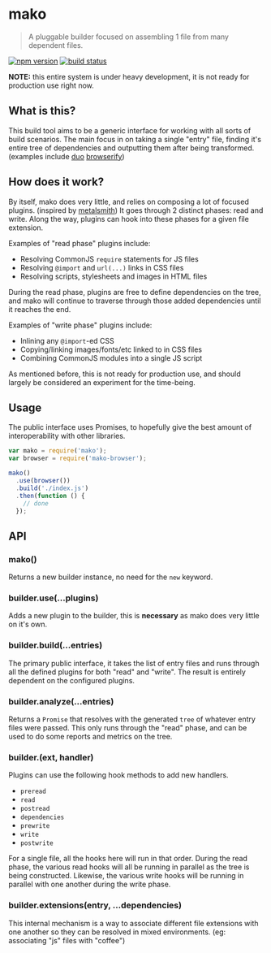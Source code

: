 # mako

> A pluggable builder focused on assembling 1 file from many dependent files.

[![npm version](https://img.shields.io/npm/v/mako.svg)](https://www.npmjs.com/package/mako)
[![build status](https://img.shields.io/travis/makojs/core.svg)](https://travis-ci.org/makojs/core)

**NOTE:** this entire system is under heavy development, it is not ready for production use right now.

## What is this?

This build tool aims to be a generic interface for working with all sorts of build scenarios. The main focus in on taking a single "entry" file, finding it's entire tree of dependencies and outputting them after being transformed. (examples include [duo](http://duojs.org/) [browserify](http://browserify.org/))

## How does it work?

By itself, mako does very little, and relies on composing a lot of focused plugins. (inspired by [metalsmith](http://www.metalsmith.io/)) It goes through 2 distinct phases: read and write. Along the way, plugins can hook into these phases for a given file extension.

Examples of "read phase" plugins include:

 - Resolving CommonJS `require` statements for JS files
 - Resolving `@import` and `url(...)` links in CSS files
 - Resolving scripts, stylesheets and images in HTML files

During the read phase, plugins are free to define dependencies on the tree, and mako will continue to traverse through those added dependencies until it reaches the end.

Examples of "write phase" plugins include:

 - Inlining any `@import`-ed CSS
 - Copying/linking images/fonts/etc linked to in CSS files
 - Combining CommonJS modules into a single JS script

As mentioned before, this is not ready for production use, and should largely be considered an experiment for the time-being.

## Usage

The public interface uses Promises, to hopefully give the best amount of interoperability with other libraries.

```js
var mako = require('mako');
var browser = require('mako-browser');

mako()
  .use(browser())
  .build('./index.js')
  .then(function () {
    // done
  });
```

## API

### mako()

Returns a new builder instance, no need for the `new` keyword.

### builder.use(...plugins)

Adds a new plugin to the builder, this is **necessary** as mako does very little on it's own.

### builder.build(...entries)

The primary public interface, it takes the list of entry files and runs through all the defined plugins for both "read" and "write". The result is entirely dependent on the configured plugins.

### builder.analyze(...entries)

Returns a `Promise` that resolves with the generated `tree` of whatever entry files were passed. This only runs through the "read" phase, and can be used to do some reports and metrics on the tree.

### builder.<hook>(ext, handler)

Plugins can use the following hook methods to add new handlers.

 - `preread`
 - `read`
 - `postread`
 - `dependencies`
 - `prewrite`
 - `write`
 - `postwrite`

For a single file, all the hooks here will run in that order. During the read phase, the various read hooks will all be running in parallel as the tree is being constructed. Likewise, the various write hooks will be running in parallel with one another during the write phase.

### builder.extensions(entry, ...dependencies)

This internal mechanism is a way to associate different file extensions with one another so they can be resolved in mixed environments. (eg: associating "js" files with "coffee")
